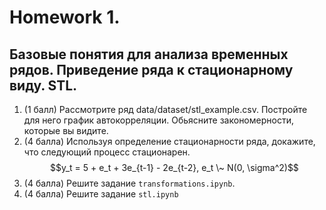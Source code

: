 # Homework 1.

## Базовые понятия для анализа временных рядов. Приведение ряда к стационарному виду. STL.

1. (1 балл) Рассмотрите ряд data/dataset/stl_example.csv.
   Постройте для него график автокорреляции. Обьясните закономерности, которые вы видите.
2. (4 балла) Используя определение стационарности ряда, докажите, что следующий процесс
   стационарен.  
   $$y_t = 5 + e_t + 3e_{t-1} - 2e_{t-2}, e_t \~ N(0, \sigma^2)$$
3. (4 балла) Решите задание `transformations.ipynb`.
4. (4 балла) Решите задание `stl.ipynb`
